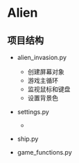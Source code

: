 # Alien

## 项目结构

- alien_invasion.py

  - 创建屏幕对象
  - 游戏主循环
  - 监视鼠标和键盘
  - 设置背景色

- settings.py

  - ​

- ship.py

- game_functions.py

  ​



